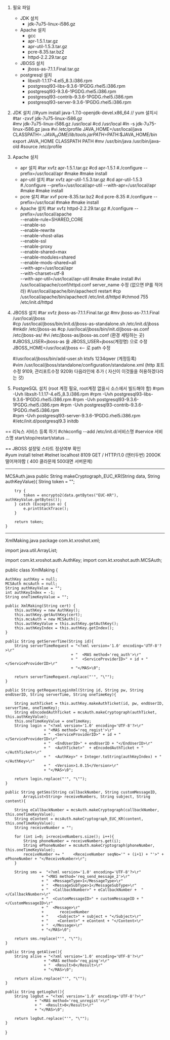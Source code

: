 1. 필요 파일
	* JDK 설치
		- jdk-7u75-linux-i586.gz
	* Apache 설치
		- gcc
		- apr-1.5.1.tar.gz
		- apr-util-1.5.3.tar.gz
		- pcre-8.35.tar.bz2
		- httpd-2.2.29.tar.gz
	* JBOSS 설치		
		- jboss-as-7.1.1.Final.tar.gz
	* postgresql 설치
		- libxslt-1.1.17-4.el5_8.3.i386.rpm
		- postgresql93-libs-9.3.6-1PGDG.rhel5.i386.rpm
		- postgresql93-9.3.6-1PGDG.rhel5.i386.rpm
		- postgresql93-contrib-9.3.6-1PGDG.rhel5.i386.rpm		
		- postgresql93-server-9.3.6-1PGDG.rhel5.i386.rpm
		
2. JDK 설치
	//#yum install java-1.7.0-openjdk-devel.x86_64 // yum 설치시
	#tar -zxvf jdk-7u75-linux-i586.gz   
	#mv  jdk-7u75-linux-i586.gz /usr/local
	#cd /usr/local
	#ln -s  jdk-7u75-linux-i586.gz java
	#vi /etc/profile
		JAVA_HOME=/usr/local/java
		CLASSPATH=.:$JAVA_HOME/lib/tools.jar
		PATH=$PATH:$JAVA_HOME/bin
		export JAVA_HOME CLASSPATH PATH
	#mv /usr/bin/java /usr/bin/java-old
	#source /etc/profile
	
3. Apache 설치
	* apr 설치
	#tar xvfz apr-1.5.1.tar.gz
	#cd apr-1.5.1
	#./configure --prefix=/usr/local/apr
	#make
	#make install
	* apr-util 설치
	#tar xvfz apr-util-1.5.3.tar.gz
	#cd apr-util-1.5.3
	#./configure --prefix=/usr/local/apr-util --with-apr=/usr/local/apr
	#make
	#make install
	* pcre 설치
	#tar xvf pcre-8.35.tar.bz2
	#cd pcre-8.35
	#./configure --prefix=/usr/local
	#make
	#make install
	* Apache 설치
	#tar xvfz httpd-2.2.29.tar.gz
	#./configure  --prefix=/usr/local/apache \
					--enable-rule=SHARED_CORE  \
					--enable-so  \
					--enable-rewrite  \
					--enable-vhost-alias  \
					--enable-ssl  \
					--enable-proxy  \
					--enable-shared=max  \
					--enable-modules=shared  \
					--enable-mods-shared=all  \
					--with-apr=/usr/local/apr  \
					--with-charset=utf-8  \
					--with-apr-util=/usr/local/apr-util
	#make
	#make install
	#vi /usr/local/apache/conf/httpd.conf
		server_name 수정 (없으면 IP를 적어라)
	#/usr/local/apache/bin/apachectl restart
	#cp /usr/local/apache/bin/apachectl /etc/init.d/httpd
	#chmod 755 /etc/init.d/httpd

4. JBOSS 설치
	#tar xvfz jboss-as-7.1.1.Final.tar.gz
	#mv jboss-as-7.1.1.Final /usr/local/jboss	
	#cp /usr/local/jboss/bin/init.d/jboss-as-standalone.sh /etc/init.d/jboss
	#mkdir /etc/jboss-as
	#cp /usr/local/jboss/bin/init.d/jboss-as.conf /etc/jboss-as/
	#vi /etc/jboss-as/jboss-as.conf  (환경 세팅하는 곳)
		#JBOSS_USER=jboss-as 을 JBOSS_USER=jboss(계정명) 으로 수정
		JBOSS_HOME=/usr/local/jboss <-- 로 path 수정
		
	#/usr/local/jboss/bin/add-user.sh ktsfs 1234qwer  (계정등록)	
	#vim /usr/local/jboss/standalone/configuration/standalone.xml 
	(http 포트수정 9109, 관리포트수정 9209)
	<alias name="localhost"> 다음라인에 <alias name="10.217.37.155"> 추가 ( 자신이 이것들을 허용하겠다라는 것)
	
5. PostgreSQL 설치 (root 계정 필요, root계정 없을시 소스에서 빌드해야 함)
	#rpm -Uvh libxslt-1.1.17-4.el5_8.3.i386.rpm
	#rpm -Uvh postgresql93-libs-9.3.6-1PGDG.rhel5.i386.rpm
	#rpm -Uvh postgresql93-9.3.6-1PGDG.rhel5.i386.rpm
	#rpm -Uvh postgresql93-contrib-9.3.6-1PGDG.rhel5.i386.rpm		
	#rpm -Uvh postgresql93-server-9.3.6-1PGDG.rhel5.i386.rpm
	#/etc/init.d/postgresql9.3 initdb

== 리눅스 서비스 등록 하기
	#chkconfig --add /etc/init.d/서비스명
	#service 서비스명 start/stop/restart/status ...
	
== JBOSS 설정및 스타트 정상여부 확인	
	#yum install telnet 
	#telnet localhost 8109
	GET / HTTP/1.0 (엔터두번)
	200OK 떨어져야함  ( 400 클라문제 500대면 서버문제)
	
------------------------------------------------------------------------------------------------------------------------
MCSAuth.java
	public String makeCryptograph_EUC_KR(String data, String authKeyValue){
		String token = "";
		
		try {			
			token = encrypto2(data.getBytes("EUC-KR"), authKeyValue.getBytes());	
		} catch (Exception e) {
			e.printStackTrace();
		}		
		
		return token;
	}
-------------------------------------------
XmlMaking.java
package com.kt.xroshot.xml;

import java.util.ArrayList;

import com.kt.xroshot.auth.AuthKey;
import com.kt.xroshot.auth.MCSAuth;

public class XmlMaking {
	
	AuthKey authKey = null;
	MCSAuth mcsAuth = null;
	String authKeyValue = "";
	int authKeyIndex = -1;
	String oneTimeKeyValue = "";
	
	public XmlMaking(String cert) {
		this.authKey = new AuthKey();
		this.authKey.getAuthKey(cert);		
		this.mcsAuth = new MCSAuth();
		this.authKeyValue = this.authKey.getAuthKey();
		this.authKeyIndex = this.authKey.getIndex();		
	}	

	public String getServerTime(String id){		 
		String serverTimeRequest = "<?xml version='1.0' encoding='UTF-8'?>\r"
								 + "  <MAS method='req_auth'>\r"
								 + "  <ServiceProviderID>" + id + "</ServiceProviderID>\r"
								 + "</MAS>\0";				
				
		return serverTimeRequest.replace("'", "\"");
	}
	
	public String getRequestLoginXml(String id, String pw, String endUserID, String serverTime, String oneTimeKey){
				
		String authTicket = this.authKey.makeAuthTicket(id, pw, endUserID, serverTime, oneTimeKey);		
		String eEncodedAuthTicket = mcsAuth.makeCryptograph(authTicket, this.authKeyValue);	
		this.oneTimeKeyValue = oneTimeKey;
		String login = "<?xml version='1.0' encoding='UTF-8'?>\r"
					 + "<MAS method='req_regist'>\r"
					 + "  <ServiceProviderID>" + id + "</ServiceProviderID>\r"
					 + "  <EndUserID>" + endUserID + "</EndUserID>\r"
					 + "  <AuthTicket>"  + eEncodedAuthTicket + "</AuthTicket>\r"								
					 + "  <AuthKey>" + Integer.toString(authKeyIndex) + "</AuthKey>\r"
					 + "  <Version>1.0.15</Version>\r"
					 + "</MAS>\0";
		
		return login.replace("'", "\"");					
	} 
	
	public String getSms(String callbackNumber, String customMessageID,
			ArrayList<String> receiveNumbers, String subject, String content){
		
		String eCallbackNumber = mcsAuth.makeCryptograph(callbackNumber, this.oneTimeKeyValue);
		String eContent = mcsAuth.makeCryptograph_EUC_KR(content, this.oneTimeKeyValue);		
		String receiveNumber = "";
		
		for (int i=0; i<receiveNumbers.size(); i++){
			String phoneNumber = receiveNumbers.get(i);
			String ePhoneNumber = mcsAuth.makeCryptograph(phoneNumber, this.oneTimeKeyValue);
			receiveNumber += "    <ReceiveNumber seqNo='" + (i+1) + "'>" + ePhoneNumber + "</ReceiveNumber>\r";		
		}
		 
		String sms =  "<?xml version='1.0' encoding='UTF-8'?>\r"
					+ "<MAS method='req_send_message_2'>\r"
					+ "  <MessageType>1</MessageType>\r"
					+ "  <MessageSubType>1</MessageSubType>\r"
					+ "  <CallbackNumber>" + eCallbackNumber +  "</CallbackNumber>\r"
					+ "  <CustomMessageID>" + customMessageID + "</CustomMessageID>\r"
					+ "  <Message>\r"
					+ 		receiveNumber 
					+ "    <Subject>" + subject + "</Subject>\r"
					+ "    <Content>" + eContent + "</Content>\r"
					+ "  </Message>\r"
					+ "</MAS>\0";
		
		return sms.replace("'", "\"");
	}
	
	public String getAlive(){
		String alive = "<?xml version='1.0' encoding='UTF-8'?>\r"
					 + "<MAS method='req_ping'>\r"
					 + "  <Result>0</Result>\r"
					 + "</MAS>\0";
		
		return alive.replace("'", "\"");
	}
	
	public String getLogOut(){
		String logOut = "<?xml version='1.0' encoding='UTF-8'?>\r"
				 + "<MAS method='req_unregist'>\r"
				 + "  <Result>0</Result>\r"
				 + "</MAS>\0";
	
		return logOut.replace("'", "\"");
	} 
}



